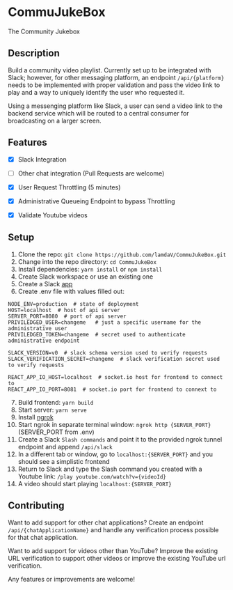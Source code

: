 # CommuJukeBox
The Community Jukebox


## Description
Build a community video playlist. Currently set up to be integrated with Slack; however, for other messaging platform,
an endpoint `/api/{platform}` needs to be implemented with proper validation and pass the video link to play and a way to uniquely
identify the user who requested it.

Using a messenging platform like Slack, a user can send a video link to the backend service which will be routed to a central consumer
for broadcasting on a larger screen.


## Features
- [x] Slack Integration
- [ ] Other chat integration (Pull Requests are welcome)
- [x] User Request Throttling (5 minutes)
- [x] Administrative Queueing Endpoint to bypass Throttling
- [x] Validate Youtube videos


## Setup
1. Clone the repo: `git clone https://github.com/lamdaV/CommuJukeBox.git`
2. Change into the repo directory: `cd CommuJukeBox`
3. Install dependencies: `yarn install` or `npm install`
4. Create Slack workspace or use an existing one
5. Create a Slack [app](https://api.slack.com/apps)
6. Create .env file with values filled out:
```
NODE_ENV=production  # state of deployment
HOST=localhost  # host of api server
SERVER_PORT=8080  # port of api server
PRIVILEDGED_USER=changeme   # just a specific username for the administrative user
PRIVILEDGED_TOKEN=changeme  # secret used to authenticate administrative endpoint

SLACK_VERSION=v0  # slack schema version used to verify requests
SLACK_VERIFICATION_SECRET=changeme  # slack verification secret used to verify requests

REACT_APP_IO_HOST=localhost  # socket.io host for frontend to connect to
REACT_APP_IO_PORT=8081  # socket.io port for frontend to connext to
```
7. Build frontend: `yarn build`
8. Start server: `yarn serve`
9. Install [ngrok](https://ngrok.com/)
10. Start ngrok in separate terminal window: `ngrok http {SERVER_PORT}` (SERVER_PORT from .env)
11. Create a Slack `Slash commands` and point it to the provided ngrok tunnel endpoint and append `/api/slack`
12. In a different tab or window, go to `localhost:{SERVER_PORT}` and you should see a simplistic frontend
13. Return to Slack and type the Slash command you created with a Youtube link: `/play youtube.com/watch?v={videoId}`
14. A video should start playing `localhost:{SERVER_PORT}`


## Contributing
Want to add support for other chat applications? Create an endpoint `/api/{chatApplicationName}` and handle any verification
process possible for that chat application. 

Want to add support for videos other than YouTube? Improve the existing URL verification to support other videos or improve 
the existing YouTube url verification.

Any features or improvements are welcome!
